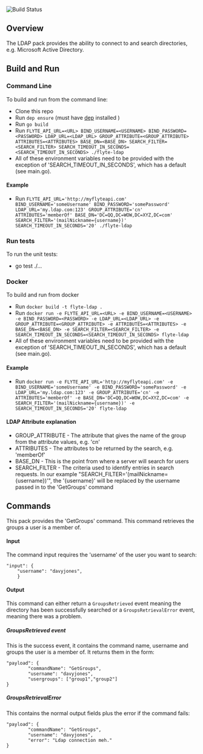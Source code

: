 ![Build Status](https://travis-ci.org/HotelsDotCom/flyte-ldap.svg?branch=master)


## Overview
The LDAP pack provides the ability to connect to and search directories, e.g. Microsoft Active Directory.

## Build and Run
### Command Line
To build and run from the command line:
* Clone this repo
* Run `dep ensure` (must have [dep](https://github.com/golang/dep) installed )
* Run `go build`
* Run `FLYTE_API_URL=<URL> BIND_USERNAME=<USERNAME> BIND_PASSWORD=<PASSWORD> LDAP_URL=<LDAP_URL> GROUP_ATTRIBUTE=<GROUP_ATTRIBUTE> ATTRIBUTES=<ATTRIBUTES> BASE_DN=<BASE_DN> SEARCH_FILTER=<SEARCH_FILTER> SEARCH_TIMEOUT_IN_SECONDS=<SEARCH_TIMEOUT_IN_SECONDS> ./flyte-ldap`
* All of these environment variables need to be provided with the exception of 'SEARCH_TIMEOUT_IN_SECONDS', which has a default (see main.go).
#### Example
* Run `FLYTE_API_URL='http://myflyteapi.com' BIND_USERNAME='someUsername' BIND_PASSWORD='somePassword' LDAP_URL='my.ldap.com:123' GROUP_ATTRIBUTE='cn' ATTRIBUTES='memberOf' BASE_DN='DC=QQ,DC=WOW,DC=XYZ,DC=com' SEARCH_FILTER='(mailNickname={username})' SEARCH_TIMEOUT_IN_SECONDS='20' ./flyte-ldap`

### Run tests
To run the unit tests:
* go test ./...

### Docker
To build and run from docker
* Run `docker build -t flyte-ldap .`
* Run `docker run -e FLYTE_API_URL=<URL> -e BIND_USERNAME=<USERNAME> -e BIND_PASSWORD=<PASSWORD> -e LDAP_URL=<LDAP_URL> -e GROUP_ATTRIBUTE=<GROUP_ATTRIBUTE> -e ATTRIBUTES=<ATTRIBUTES> -e BASE_DN=<BASE_DN> -e SEARCH_FILTER=<SEARCH_FILTER> -e SEARCH_TIMEOUT_IN_SECONDS=<SEARCH_TIMEOUT_IN_SECONDS> flyte-ldap`
* All of these environment variables need to be provided with the exception of 'SEARCH_TIMEOUT_IN_SECONDS', which has a default (see main.go).
#### Example
* Run `docker run -e FLYTE_API_URL='http://myflyteapi.com' -e BIND_USERNAME='someUsername' -e BIND_PASSWORD='somePassword' -e LDAP_URL='my.ldap.com:123' -e GROUP_ATTRIBUTE='cn' -e ATTRIBUTES='memberOf' -e BASE_DN='DC=QQ,DC=WOW,DC=XYZ,DC=com' -e SEARCH_FILTER='(mailNickname={username})' -e SEARCH_TIMEOUT_IN_SECONDS='20' flyte-ldap`


#### LDAP Attribute explanation
* GROUP_ATTRIBUTE - The attribute that gives the name of the group from the attribute values, e.g. 'cn'
* ATTRIBUTES - The attributes to be returned by the search, e.g. 'memberOf'
* BASE_DN -  This is the point from where a server will search for users
* SEARCH_FILTER - The criteria used to identify entries in search requests. In our example "SEARCH_FILTER='(mailNickname={username})'", the '{username}' will be replaced by the username passed in to the 'GetGroups' command

## Commands
This pack provides the 'GetGroups' command. This command retrieves the groups a user is a member of.
#### Input
The command input requires the 'username' of the user you want to search:
```
"input": {
    "username": "davyjones",
    }
```
#### Output
This command can either return a `GroupsRetrieved` event meaning the directory has been successfully searched or a 
`GroupsRetrievalError` event, meaning there was a problem.
##### GroupsRetrieved event 
This is the success event, it contains the command name, username and groups the user is a member of. It returns them 
in the form:
```
"payload": {
        "commandName": "GetGroups",
        "username": "davyjones",
        "usergroups": ["group1","group2"]
}
```
##### GroupsRetrievalError
This contains the normal output fields plus the error if the command fails:
```
"payload": {
        "commandName": "GetGroups",
        "username": "davyjones",
        "error": "Ldap connection meh."
}
```